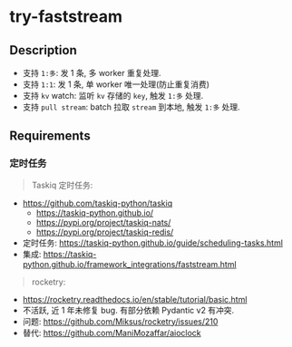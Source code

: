 # try-faststream

## Description

- 支持 `1:多`: 发 1 条, 多 worker 重复处理.
- 支持 `1:1`: 发 1 条, 单 worker 唯一处理(防止重复消费)
- 支持 `kv` watch: 监听 `kv` 存储的 `key`, 触发 `1:多` 处理.
- 支持 `pull stream`: batch 拉取 `stream` 到本地, 触发 `1:多` 处理.

## Requirements

### 定时任务

> Taskiq 定时任务:

- <https://github.com/taskiq-python/taskiq>
  - <https://taskiq-python.github.io/>
  - <https://pypi.org/project/taskiq-nats/>
  - <https://pypi.org/project/taskiq-redis/>
- 定时任务: <https://taskiq-python.github.io/guide/scheduling-tasks.html>
- 集成: <https://taskiq-python.github.io/framework_integrations/faststream.html>

> rocketry:

- <https://rocketry.readthedocs.io/en/stable/tutorial/basic.html>
- 不活跃, 近 1 年未修复 bug. 有部分依赖 Pydantic v2 有冲突.
- 问题: <https://github.com/Miksus/rocketry/issues/210>
- 替代: <https://github.com/ManiMozaffar/aioclock>
